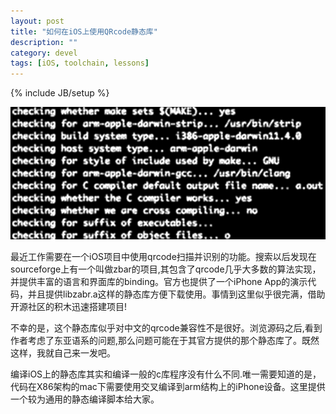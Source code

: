 ```yaml
---
layout: post
title: "如何在iOS上使用QRcode静态库"
description: ""
category: devel
tags: [iOS, toolchain, lessons]
---
```

{% include JB/setup %}

![hello shell](/assets/images/shell.png)

最近工作需要在一个iOS项目中使用qrcode扫描并识别的功能。搜索以后发现在sourceforge上有一个叫做zbar的项目,其包含了qrcode几乎大多数的算法实现，并提供丰富的语言和界面库的binding。官方也提供了一个iPhone App的演示代码，并且提供libzabr.a这样的静态库方便下载使用。事情到这里似乎很完满，借助开源社区的积木迅速搭建项目!

不幸的是，这个静态库似乎对中文的qrcode兼容性不是很好。浏览源码之后,看到作者考虑了东亚语系的问题,那么问题可能在于其官方提供的那个静态库了。既然这样，我就自己来一发吧。

编译iOS上的静态库其实和编译一般的c库程序没有什么不同.唯一需要知道的是，代码在X86架构的mac下需要使用交叉编译到arm结构上的iPhone设备。这里提供一个较为通用的静态编译脚本给大家。

<script src="https://gist.github.com/3371314.js?file=compile-static-library-on-ios.sh"></script>
